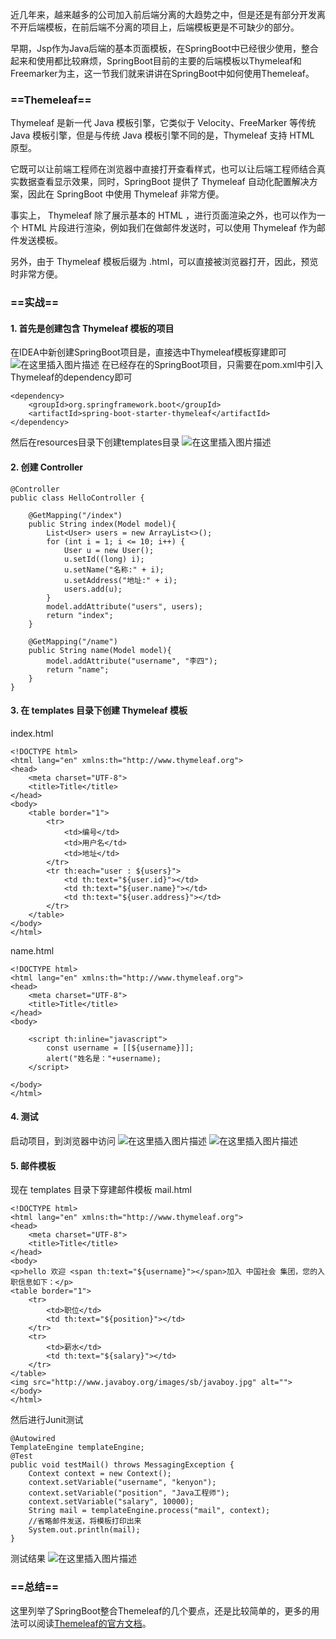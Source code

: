 近几年来，越来越多的公司加入前后端分离的大趋势之中，但是还是有部分开发离不开后端模板，在前后端不分离的项目上，后端模板更是不可缺少的部分。

早期，Jsp作为Java后端的基本页面模板，在SpringBoot中已经很少使用，整合起来和使用都比较麻烦，SpringBoot目前的主要的后端模板以Thymeleaf和 Freemarker为主，这一节我们就来讲讲在SpringBoot中如何使用Themeleaf。

### ==Themeleaf==
Thymeleaf 是新一代 Java 模板引擎，它类似于 Velocity、FreeMarker 等传统 Java 模板引擎，但是与传统 Java 模板引擎不同的是，Thymeleaf 支持 HTML 原型。

它既可以让前端工程师在浏览器中直接打开查看样式，也可以让后端工程师结合真实数据查看显示效果，同时，SpringBoot 提供了 Thymeleaf 自动化配置解决方案，因此在 SpringBoot 中使用 Thymeleaf 非常方便。

事实上， Thymeleaf 除了展示基本的 HTML ，进行页面渲染之外，也可以作为一个 HTML 片段进行渲染，例如我们在做邮件发送时，可以使用 Thymeleaf 作为邮件发送模板。

另外，由于 Thymeleaf 模板后缀为 .html，可以直接被浏览器打开，因此，预览时非常方便。

### ==实战==
#### 1. 首先是创建包含 Thymeleaf 模板的项目
在IDEA中新创建SpringBoot项目是，直接选中Thymeleaf模板穿建即可
![在这里插入图片描述](https://img-blog.csdnimg.cn/20200205124109822.png?x-oss-process=image/watermark,type_ZmFuZ3poZW5naGVpdGk,shadow_10,text_aHR0cHM6Ly9ibG9nLmNzZG4ubmV0L21yX2FjY29tcGFueQ==,size_16,color_FFFFFF,t_70)
在已经存在的SpringBoot项目，只需要在pom.xml中引入Thymeleaf的dependency即可
```
<dependency>
    <groupId>org.springframework.boot</groupId>
    <artifactId>spring-boot-starter-thymeleaf</artifactId>
</dependency>
```
然后在resources目录下创建templates目录
![在这里插入图片描述](https://img-blog.csdnimg.cn/20200205124454787.png?x-oss-process=image/watermark,type_ZmFuZ3poZW5naGVpdGk,shadow_10,text_aHR0cHM6Ly9ibG9nLmNzZG4ubmV0L21yX2FjY29tcGFueQ==,size_16,color_FFFFFF,t_70)
#### 2. 创建 Controller
```
@Controller
public class HelloController {

    @GetMapping("/index")
    public String index(Model model){
        List<User> users = new ArrayList<>();
        for (int i = 1; i <= 10; i++) {
            User u = new User();
            u.setId((long) i);
            u.setName("名称:" + i);
            u.setAddress("地址:" + i);
            users.add(u);
        }
        model.addAttribute("users", users);
        return "index";
    }

    @GetMapping("/name")
    public String name(Model model){
        model.addAttribute("username", "李四");
        return "name";
    }
}
```
#### 3. 在 templates 目录下创建 Thymeleaf 模板
index.html
```
<!DOCTYPE html>
<html lang="en" xmlns:th="http://www.thymeleaf.org">
<head>
    <meta charset="UTF-8">
    <title>Title</title>
</head>
<body>
    <table border="1">
        <tr>
            <td>编号</td>
            <td>用户名</td>
            <td>地址</td>
        </tr>
        <tr th:each="user : ${users}">
            <td th:text="${user.id}"></td>
            <td th:text="${user.name}"></td>
            <td th:text="${user.address}"></td>
        </tr>
    </table>
</body>
</html>
```
name.html

```
<!DOCTYPE html>
<html lang="en" xmlns:th="http://www.thymeleaf.org">
<head>
    <meta charset="UTF-8">
    <title>Title</title>
</head>
<body>

    <script th:inline="javascript">
        const username = [[${username}]];
        alert("姓名是："+username);
    </script>

</body>
</html>
```
#### 4. 测试
启动项目，到浏览器中访问
![在这里插入图片描述](https://img-blog.csdnimg.cn/20200205125202281.png?x-oss-process=image/watermark,type_ZmFuZ3poZW5naGVpdGk,shadow_10,text_aHR0cHM6Ly9ibG9nLmNzZG4ubmV0L21yX2FjY29tcGFueQ==,size_16,color_FFFFFF,t_70)
![在这里插入图片描述](https://img-blog.csdnimg.cn/20200205125211321.png?x-oss-process=image/watermark,type_ZmFuZ3poZW5naGVpdGk,shadow_10,text_aHR0cHM6Ly9ibG9nLmNzZG4ubmV0L21yX2FjY29tcGFueQ==,size_16,color_FFFFFF,t_70)
#### 5. 邮件模板
现在 templates 目录下穿建邮件模板
mail.html
```
<!DOCTYPE html>
<html lang="en" xmlns:th="http://www.thymeleaf.org">
<head>
    <meta charset="UTF-8">
    <title>Title</title>
</head>
<body>
<p>hello 欢迎 <span th:text="${username}"></span>加入 中国社会 集团，您的入职信息如下：</p>
<table border="1">
    <tr>
        <td>职位</td>
        <td th:text="${position}"></td>
    </tr>
    <tr>
        <td>薪水</td>
        <td th:text="${salary}"></td>
    </tr>
</table>
<img src="http://www.javaboy.org/images/sb/javaboy.jpg" alt="">
</body>
</html>
```
然后进行Junit测试

```
@Autowired
TemplateEngine templateEngine;
@Test
public void testMail() throws MessagingException {
    Context context = new Context();
    context.setVariable("username", "kenyon");
    context.setVariable("position", "Java工程师");
    context.setVariable("salary", 10000);
    String mail = templateEngine.process("mail", context);
    //省略邮件发送，将模板打印出来
    System.out.println(mail);
}
```
测试结果
![在这里插入图片描述](https://img-blog.csdnimg.cn/20200205125636346.png?x-oss-process=image/watermark,type_ZmFuZ3poZW5naGVpdGk,shadow_10,text_aHR0cHM6Ly9ibG9nLmNzZG4ubmV0L21yX2FjY29tcGFueQ==,size_16,color_FFFFFF,t_70)
### ==总结==
这里列举了SpringBoot整合Themeleaf的几个要点，还是比较简单的，更多的用法可以阅读[Themeleaf的官方文档](https://www.thymeleaf.org/documentation.html)。